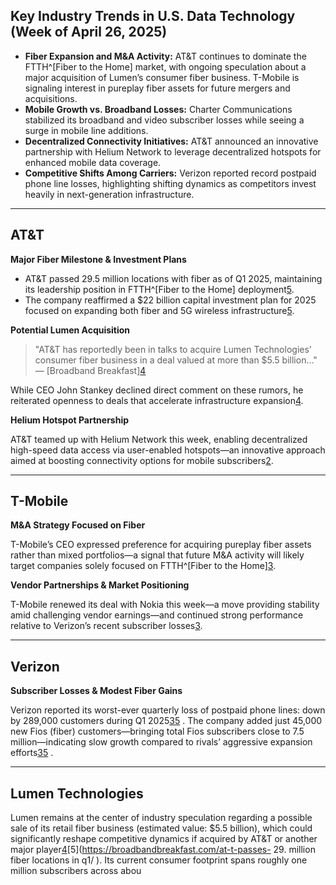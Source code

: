 ## Key Industry Trends in U.S. Data Technology (Week of April 26, 2025)

- **Fiber Expansion and M&A Activity:** AT&T continues to dominate the FTTH^[Fiber to the Home] market, with ongoing speculation about a major acquisition of Lumen’s consumer fiber business. T-Mobile is signaling interest in pureplay fiber assets for future mergers and acquisitions.
- **Mobile Growth vs. Broadband Losses:** Charter Communications stabilized its broadband and video subscriber losses while seeing a surge in mobile line additions.
- **Decentralized Connectivity Initiatives:** AT&T announced an innovative partnership with Helium Network to leverage decentralized hotspots for enhanced mobile data coverage.
- **Competitive Shifts Among Carriers:** Verizon reported record postpaid phone line losses, highlighting shifting dynamics as competitors invest heavily in next-generation infrastructure.

---

## AT&T

**Major Fiber Milestone & Investment Plans**

- AT&T passed 29.5 million locations with fiber as of Q1 2025, maintaining its leadership position in FTTH^[Fiber to the Home] deployment[5](https://broadbandbreakfast.com/at-t-passes-29-5m-fiber-locations-in-q1/).
- The company reaffirmed a $22 billion capital investment plan for 2025 focused on expanding both fiber and 5G wireless infrastructure[5](https://broadbandbreakfast.com/at-t-passes-29-5m-fiber-locations-in-q1/).
  
**Potential Lumen Acquisition**

> "AT&T has reportedly been in talks to acquire Lumen Technologies’ consumer fiber business in a deal valued at more than $5.5 billion..."  
> — [Broadband Breakfast][4](https://www.benton.org/newsletter/daily-digest-4142025-jean-lyndsay-torren-marsh-jorge-mario-pedro-vargas-llosa)

While CEO John Stankey declined direct comment on these rumors, he reiterated openness to deals that accelerate infrastructure expansion[4](https://www.benton.org/newsletter/daily-digest-4142025-jean-lyndsay-torren-marsh-jorge-mario-pedro-vargas-llosa).

**Helium Hotspot Partnership**

AT&T teamed up with Helium Network this week, enabling decentralized high-speed data access via user-enabled hotspots—an innovative approach aimed at boosting connectivity options for mobile subscribers[2](https://www.mobileworldlive.com/att/att-boosts-connectivity-with-helium-hotspot-deal/).

---

## T-Mobile

**M&A Strategy Focused on Fiber**

T-Mobile’s CEO expressed preference for acquiring pureplay fiber assets rather than mixed portfolios—a signal that future M&A activity will likely target companies solely focused on FTTH^[Fiber to the Home][3](https://www.lightreading.com/fttx/t-mobile-ceo-prefers-pureplay-fiber-for-m-a).

**Vendor Partnerships & Market Positioning**

T-Mobile renewed its deal with Nokia this week—a move providing stability amid challenging vendor earnings—and continued strong performance relative to Verizon’s recent subscriber losses[3](https://www.lightreading.com/fttx/t-mobile-ceo-prefers-pureplay-fiber-for-m-a).

---

## Verizon

**Subscriber Losses & Modest Fiber Gains**

Verizon reported its worst-ever quarterly loss of postpaid phone lines: down by 289,000 customers during Q1 2025[3](https://www.lightreading.com/fttx/t-mobile-ceo-prefers-pureplay-fiber-for-m-a)[5](https://broadbandbreakfast.com/at-t-passes-29-5m-fiber-locations-in-q1/) .
The company added just 45,000 new Fios (fiber) customers—bringing total Fios subscribers close to 7.5 million—indicating slow growth compared to rivals’ aggressive expansion efforts[3](https://www.lightreading.com/fttx/t-mobile-ceo-prefers-pureplay-fiber-for-m-a)[5](https://broadbandbreakfast.com/at-t-passes-29-5m-fiber-locations-in-q1/) .

---

## Lumen Technologies

Lumen remains at the center of industry speculation regarding a possible sale of its retail fiber business (estimated value: $5.5 billion), which could significantly reshape competitive dynamics if acquired by AT&T or another major player[4](https://www.benton.org/newsletter/daily-digest-4142025-jean-lyndsay-torren-marsh-jorge-mario-pedro-vargas-llosa)[5](https://broadbandbreakfast.com/at-t-passes-
29. 
million
fiber
locations
in
q1/
). Its current consumer footprint spans roughly one million subscribers across abou